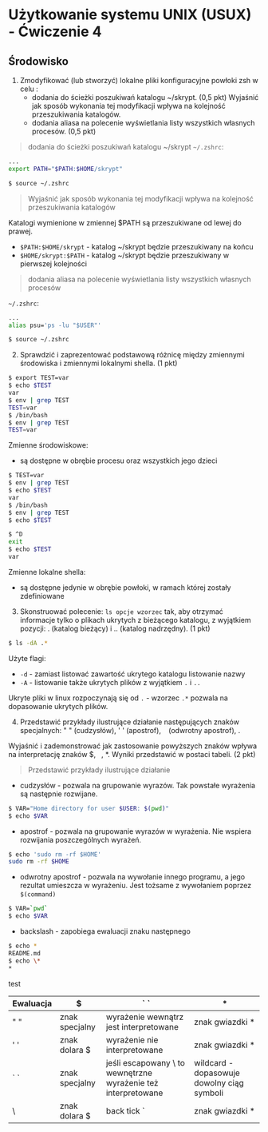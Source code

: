 # Użytkowanie systemu UNIX (USUX) - Ćwiczenie 4

## Środowisko

1. Zmodyfikować (lub stworzyć) lokalne pliki konfiguracyjne powłoki zsh w celu :
    - dodania do ścieżki poszukiwań katalogu ~/skrypt. (0,5 pkt)
    Wyjaśnić jak sposób wykonania tej modyfikacji wpływa na kolejność przeszukiwania katalogów.
    - dodania aliasa na polecenie wyświetlania listy wszystkich własnych procesów. (0,5 pkt)

> dodania do ścieżki poszukiwań katalogu ~/skrypt
`~/.zshrc`:
```sh
...
export PATH="$PATH:$HOME/skrypt"
```

```sh
$ source ~/.zshrc
```

> Wyjaśnić jak sposób wykonania tej modyfikacji wpływa na kolejność przeszukiwania katalogów

Katalogi wymienione w zmiennej $PATH są przeszukiwane od lewej do prawej. 

- `$PATH:$HOME/skrypt` - katalog ~/skrypt będzie przeszukiwany na końcu
- `$HOME/skrypt:$PATH` - katalog ~/skrypt będzie przeszukiwany w pierwszej kolejności

> dodania aliasa na polecenie wyświetlania listy wszystkich własnych procesów

`~/.zshrc`:
```sh
...
alias psu='ps -lu "$USER"'
```

```sh
$ source ~/.zshrc
```

2. Sprawdzić i zaprezentować podstawową różnicę między zmiennymi środowiska i zmiennymi lokalnymi shella. (1 pkt)

```sh
$ export TEST=var
$ echo $TEST
var
$ env | grep TEST
TEST=var
$ /bin/bash
$ env | grep TEST
TEST=var
```

Zmienne środowiskowe:
- są dostępne w obrębie procesu oraz wszystkich jego dzieci

```sh
$ TEST=var
$ env | grep TEST
$ echo $TEST
var
$ /bin/bash
$ env | grep TEST
$ echo $TEST

$ ^D
exit
$ echo $TEST
var
```

Zmienne lokalne shella:
- są dostępne jedynie w obrębie powłoki, w ramach której zostały zdefiniowane

3. Skonstruować polecenie: `ls opcje wzorzec` tak, aby otrzymać informacje tylko o plikach ukrytych z bieżącego katalogu, z wyjątkiem pozycji: . (katalog bieżący) i .. (katalog nadrzędny). (1 pkt)

```sh
$ ls -dA .*
```

Użyte flagi:
- `-d` - zamiast listować zawartość ukrytego katalogu listowanie nazwy
- `-A` - listowanie także ukrytych plików z wyjątkiem `.` i `..`

Ukryte pliki w linux rozpoczynają się od `.` - wzorzec `.*` pozwala na dopasowanie ukrytych plików.

4. Przedstawić przykłady ilustrujące działanie następujących znaków specjalnych:
" " (cudzysłów),
' ' (apostrof),
` ` (odwrotny apostrof),
\.

Wyjaśnić i zademonstrować jak zastosowanie powyższych znaków wpływa na interpretację znaków $, ` `, *. Wyniki przedstawić w postaci tabeli. (2 pkt)

> Przedstawić przykłady ilustrujące działanie

- cudzysłów - pozwala na grupowanie wyrazów. Tak powstałe wyrażenia są następnie rozwijane.
```sh
$ VAR="Home directory for user $USER: $(pwd)"
$ echo $VAR
```

- apostrof - pozwala na grupowanie wyrazów w wyrażenia. Nie wspiera rozwijania poszczególnych wyrażeń.
```sh
$ echo 'sudo rm -rf $HOME'                     
sudo rm -rf $HOME
```

- odwrotny apostrof - pozwala na wywołanie innego programu, a jego rezultat umieszcza w wyrażeniu. Jest tożsame z wywołaniem poprzez `$(command)`
```sh
$ VAR=`pwd`
$ echo $VAR
```

- backslash - zapobiega ewaluacji znaku następnego
```sh
$ echo *
README.md
$ echo \*
*
```
test

Ewaluacja | \$             | \` \`                                                          | \*
----------|----------------|----------------------------------------------------------------|-------------------------------------------
" "       | znak specjalny | wyrażenie wewnątrz jest interpretowane                         | znak gwiazdki \*
' '       | znak dolara \$ | wyrażenie nie interpretowane                                   | znak gwiazdki \*
\` \`     | znak specjalny | jeśli escapowany \\ to wewnętrzne wyrażenie też interpretowane | wildcard - dopasowuje dowolny ciąg symboli
\\        | znak dolara \$ | back tick \`                                                   | znak gwiazdki \*
